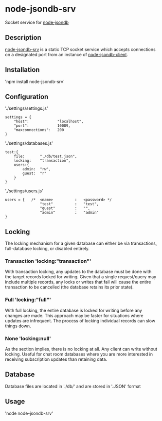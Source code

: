# node-jsondb-srv

Socket service for [node-jsondb](https://github.com/mcmlxxix/node-jsondb) 

## Description

[node-jsondb-srv](https://github.com/mcmlxxix/node-jsondb-srv) is a static TCP socket service which accepts connections on a designated port from an instance of [node-jsondb-client](https://github.com/mcmlxxix/node-jsondb-client). 

## Installation

'npm install node-jsondb-srv'

## Configuration

'./settings/settings.js'

	settings = {
		"host":				"localhost",
		"port":				10089,
		"maxconnections": 	200
	}

'./settings/databases.js'

	test:{
		file:		"./db/test.json",
		locking:	"transaction",
		users:{
			admin:	"rw",
			guest:	"r"
		}
	}
	
'./settings/users.js'

	users = {	/* 	<name> 			:	<password> */
					"test"			:	"test",
					"guest"			:	"",
					"admin"			:	"admin"
	}
	
## Locking

The locking mechanism for a given database can either be via transactions, full-database locking, or disabled entirely.

### Transaction 'locking:"transaction"'

With transaction locking, any updates to the database must be done with the target records locked for writing. Given that a single request/query may include multiple records, any locks or writes that fail will cause the entire transaction to be cancelled (the database retains its prior state).

### Full 'locking:"full"'

With full locking, the entire database is locked for writing before any changes are made. This approach may be faster for situations where updates are infrequent. The process of locking individual records can slow things down.

### None 'locking:null'

As the section implies, there is no locking at all. Any client can write without locking. Useful for chat room databases where you are more interested in receiving subscription updates than retaining data.

## Database

Database files are located in './db/' and are stored in '.JSON' format

## Usage

'node node-jsondb-srv'



